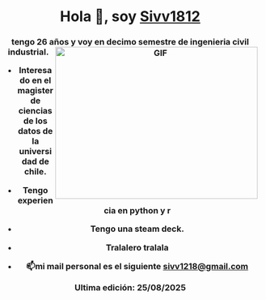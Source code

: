 

<h1 align="center">Hola 👋, soy <a href="https://100rabhcsmc.github.io/Me.io/" target="blank">
Sivv1812</a></h1>
<h3 align="center">tengo 26 años y voy en decimo semestre de ingenieria civil industrial.


<a target="_blank" align="center">
  <img align="right" top="500" height="300" width="400" alt="GIF" src="https://media4.giphy.com/media/v1.Y2lkPTc5MGI3NjExaXI3a2pmbXBzMHJzcGVveHFzOG5iNXR0ZWllamE1ZDB1bDhoNDY4cSZlcD12MV9pbnRlcm5hbF9naWZfYnlfaWQmY3Q9Zw/cg3hGL5fbON3AIVPm7/giphy.gif">
</a>

-  Interesado en el magister de ciencias de los datos de la universidad de chile.

- Tengo experiencia en python y r

- Tengo una steam deck.

- Tralalero tralala


- 📫mi mail personal es el siguiente **sivv1218@gmail.com**



Ultima edición: 25/08/2025





